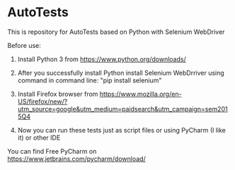 # AutoTests
This is repository for AutoTests based on Python with Selenium WebDriver

Before use:

1. Install Python 3 from https://www.python.org/downloads/

2. After you successfully install Python install Selenium WebDrriver using command in command line:
  "pip install selenium"

3. Install Firefox browser from https://www.mozilla.org/en-US/firefox/new/?utm_source=google&utm_medium=paidsearch&utm_campaign=sem2015Q4

4. Now you can run these tests just as script files or using PyCharm (I like it) or other IDE

You can find Free PyCharm on https://www.jetbrains.com/pycharm/download/

